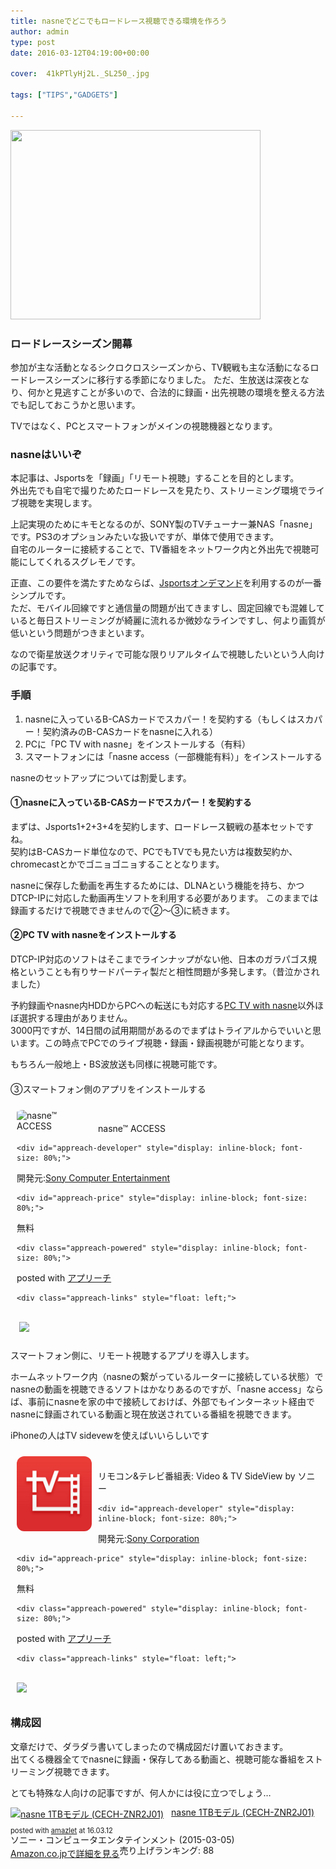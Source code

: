 ```yaml
---
title: nasneでどこでもロードレース視聴できる環境を作ろう
author: admin
type: post
date: 2016-03-12T04:19:00+00:00

cover:  41kPTlyHj2L._SL250_.jpg

tags: ["TIPS","GADGETS"]

---
```

[<img border="0" src="https://images-fe.ssl-images-amazon.com/images/I/41kPTlyHj2L._SL250_.jpg" height="303" width="400" />][1]<img alt="" border="0" src="https://ir-jp.amazon-adsystem.com/e/ir?t=gensobunya-22&l=as2&o=9&a=B00UBS2OIC" height="1" style="border: none !important; margin: 0px !important;" width="1" />

### ロードレースシーズン開幕

参加が主な活動となるシクロクロスシーズンから、TV観戦も主な活動になるロードレースシーズンに移行する季節になりました。
ただ、生放送は深夜となり、何かと見逃すことが多いので、合法的に録画・出先視聴の環境を整える方法でも記しておこうかと思います。

TVではなく、PCとスマートフォンがメインの視聴機器となります。

### nasneはいいぞ

本記事は、Jsportsを「録画」「リモート視聴」することを目的とします。  
外出先でも自宅で撮りためたロードレースを見たり、ストリーミング環境でライブ視聴を実現します。

上記実現のためにキモとなるのが、SONY製のTVチューナー兼NAS「nasne」です。PS3のオプションみたいな扱いですが、単体で使用できます。  
自宅のルーターに接続することで、TV番組をネットワーク内と外出先で視聴可能にしてくれるスグレモノです。

正直、この要件を満たすためならば、<a href="http://front.jsports-ondemand.com/" target="_blank">Jsportsオンデマンド</a>を利用するのが一番シンプルです。  
ただ、モバイル回線ですと通信量の問題が出てきますし、固定回線でも混雑していると毎日ストリーミングが綺麗に流れるか微妙なラインですし、何より画質が低いという問題がつきまといます。

なので衛星放送クオリティで可能な限りリアルタイムで視聴したいという人向けの記事です。

### 手順

1. nasneに入っているB-CASカードでスカパー！を契約する（もしくはスカパー！契約済みのB-CASカードをnasneに入れる）
1. PCに「PC TV with nasne」をインストールする（有料）
1. スマートフォンには「nasne access（一部機能有料）」をインストールする

nasneのセットアップについては割愛します。

#### ①nasneに入っているB-CASカードでスカパー！を契約する

まずは、Jsports1+2+3+4を契約します、ロードレース観戦の基本セットですね。  
契約はB-CASカード単位なので、PCでもTVでも見たい方は複数契約か、chromecastとかでゴニョゴニョすることとなります。

nasneに保存した動画を再生するためには、DLNAという機能を持ち、かつDTCP-IPに対応した動画再生ソフトを利用する必要があります。
このままでは録画するだけで視聴できませんので②～③に続きます。

#### ②PC TV with nasneをインストールする

DTCP-IP対応のソフトはそこまでラインナップがない他、日本のガラパゴス規格ということも有りサードパーティ製だと相性問題が多発します。（昔泣かされました）

予約録画やnasne内HDDからPCへの転送にも対応する<a href="http://www.sony.jp/playstation/store/products/nasne/pcnasne-dl/" target="_blank">PC TV with nasne</a>以外ほぼ選択する理由がありません。  
3000円ですが、14日間の試用期間があるのでまずはトライアルからでいいと思います。この時点でPCでのライブ視聴・録画・録画視聴が可能となります。

もちろん一般地上・BS波放送も同様に視聴可能です。

####
③スマートフォン側のアプリをインストールする

<div id="appreach-box" style="text-align: left;">
  <img alt="nasne™ ACCESS" src="https://lh4.ggpht.com/Bw0dNqtdEoEaaGhge-n3dreC5Gs4k_Mie-kUrZW8QuSi4euUtmMn9X5_uJ9zZtqOvwYV=w170" id="appreach-image" style="border-radius: 10%; float: left; margin: 10px; max-width: 120px; width: 25%;" /><br /> </p>

  <div class="appreach-info" style="margin: 10px;">
    <div id="appreach-appname">
nasne™ ACCESS


    <div id="appreach-developer" style="display: inline-block; font-size: 80%;">
開発元:<a href="https://play.google.com/store/apps/developer?id=Sony+Computer+Entertainment" id="appreach-developerurl" rel="nofollow" target="_blank">Sony Computer Entertainment</a>


    <div id="appreach-price" style="display: inline-block; font-size: 80%;">
無料


    <div class="appreach-powered" style="display: inline-block; font-size: 80%;">
posted with <a href="https://nabettu.github.io/appreach/" rel="nofollow" target="_blank" title="アプリーチ">アプリーチ</a>


    <div class="appreach-links" style="float: left;">
<div id="appreach-itunes-link" style="_display: inline; display: inline-block;">
</div>

<div id="appreach-gplay-link" style="_display: inline; display: inline-block;">
  <a href="https://play.google.com/store/apps/details?id=com.playstation.nasneaccess" id="appreach-gplay" rel="nofollow" target="_blank"><br /> <img src="https://nabettu.github.io/appreach/img/gplay_en.png" style="height: 40px;" /><br /> </a>
</div>

  </div>

  <div class="appreach-footer" style="clear: left; margin-bottom: 10px;">
  </div>
</div>

スマートフォン側に、リモート視聴するアプリを導入します。

ホームネットワーク内（nasneの繋がっているルーターに接続している状態）でnasneの動画を視聴できるソフトはかなりあるのですが、「nasne access」ならば、事前にnasneを家の中で接続しておけば、外部でもインターネット経由でnasneに録画されている動画と現在放送されている番組を視聴できます。

iPhoneの人はTV sidevewを使えばいいらしいです

<div id="appreach-box" style="text-align: left;">
  <img alt="リモコン&amp;テレビ番組表: Video &amp; TV SideView by ソニー" src="./512x512bb.jpg" id="appreach-image" style="border-radius: 10%; float: left; margin: 10px; max-width: 120px; width: 25%;" /><br /> </p>

  <div class="appreach-info" style="margin: 10px;">
    <div id="appreach-appname">
リモコン&テレビ番組表: Video & TV SideView by ソニー


    <div id="appreach-developer" style="display: inline-block; font-size: 80%;">
開発元:<a href="https://itunes.apple.com/jp/developer/sony-corporation/id371425038?uo=4" id="appreach-developerurl" rel="nofollow" target="_blank">Sony Corporation</a>


    <div id="appreach-price" style="display: inline-block; font-size: 80%;">
無料


    <div class="appreach-powered" style="display: inline-block; font-size: 80%;">
posted with <a href="https://nabettu.github.io/appreach/" rel="nofollow" target="_blank" title="アプリーチ">アプリーチ</a>


    <div class="appreach-links" style="float: left;">
<div id="appreach-itunes-link" style="_display: inline; display: inline-block;">
  <a href="https://itunes.apple.com/jp/app/rimokon-terebi-fan-zu-biao/id594171390?mt=8&uo=4&at=11lHd9" id="appreach-itunes" rel="nofollow" target="_blank"><br /> <img src="https://nabettu.github.io/appreach/img/itune_en.png" style="height: 40px;" /><br /> </a>
</div>

<div id="appreach-gplay-link" style="_display: inline; display: inline-block;">
</div>

  </div>

  <div class="appreach-footer" style="clear: left; margin-bottom: 10px;">
  </div>
</div>

### 構成図

文章だけで、ダラダラ書いてしまったので構成図だけ置いておきます。  
出てくる機器全てでnasneに録画・保存してある動画と、視聴可能な番組をストリーミング視聴できます。

とても特殊な人向けの記事ですが、何人かには役に立つでしょう…

<div class="amazlet-box" style="margin-bottom: 0px;">
  <div class="amazlet-image" style="float: left; margin: 0px 12px 1px 0px;">
    <a href="http://www.amazon.co.jp/exec/obidos/ASIN/B00UBS2OIC/gensobunya-22/ref=nosim/" name="amazletlink" target="_blank"><img alt="nasne 1TBモデル (CECH-ZNR2J01)" src="https://images-fe.ssl-images-amazon.com/images/I/41kPTlyHj2L._SL160_.jpg" style="border: none;" /></a>
  </div>

  <div class="amazlet-info" style="line-height: 120%; margin-bottom: 10px;">
    <div class="amazlet-name" style="line-height: 120%; margin-bottom: 10px;">
<a href="http://www.amazon.co.jp/exec/obidos/ASIN/B00UBS2OIC/gensobunya-22/ref=nosim/" name="amazletlink" target="_blank">nasne 1TBモデル (CECH-ZNR2J01)</a></p>

<div class="amazlet-powered-date" style="font-size: 80%; line-height: 120%; margin-top: 5px;">
  posted with <a href="http://www.amazlet.com/" target="_blank" title="amazlet">amazlet</a> at 16.03.12
</div>


<div class="amazlet-detail">
ソニー・コンピュータエンタテインメント (2015-03-05)<br /> 売り上げランキング: 88


<div class="amazlet-sub-info" style="float: left;">
<div class="amazlet-link" style="margin-top: 5px;">
  <a href="http://www.amazon.co.jp/exec/obidos/ASIN/B00UBS2OIC/gensobunya-22/ref=nosim/" name="amazletlink" target="_blank">Amazon.co.jpで詳細を見る</a>
</div>

  </div>

  <div class="amazlet-footer" style="clear: left;">
  </div>
</div>


 [1]: http://www.amazon.co.jp/gp/product/B00UBS2OIC/ref=as_li_ss_il?ie=UTF8&camp=247&creative=7399&creativeASIN=B00UBS2OIC&linkCode=as2&tag=gensobunya-22